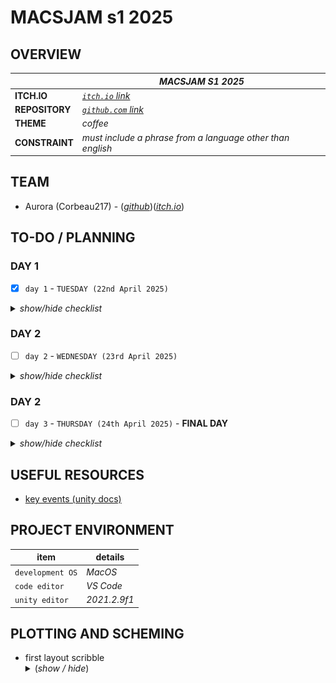 # MACSJAM s1 2025

## OVERVIEW

|  | *MACSJAM S1 2025* |
| --- | --- |
| **ITCH.IO** | *[`itch.io` link](https://itch.io/jam/macsjam-semester-1-2025)* |
| **REPOSITORY** | *[`github.com` link](https://itch.io/jam/macsjam-semester-1-2025)* |
| **THEME** | *coffee* |
| **CONSTRAINT** | *must include a phrase from a language other than english* |

## TEAM

* Aurora (Corbeau217) - (*[github](https://github.com/corbeau217)*)(*[itch.io](https://corbeau217.itch.io/)*)

## TO-DO / PLANNING

### DAY 1
- [x] `day 1` - `TUESDAY (22nd April 2025)`

<details><summary><i>show/hide checklist</i></summary>

---
- [x] `STAGE 001` - ***GAME PRELIMINARY DESIGN AND RESEARCH***
    - [x] brainstorm game ideas
    - [x] add theme and constraint to readme
- [x] `STAGE 002` - ***INITIAL GAME DOCUMENTATION***
    - [x] create `/docs/readme.md`
    - [x] fill out base skeleton for `/docs/readme.md`
    - [x] add elements to the to-do section
    - [x] first draft of game development roadmap
    - [x] add team contacts and project references
- [x] `STAGE 003` - ***MORE EARLY GAME RESEARCH***
    - [x] experiment with unity to identify which features to use or move to later
    - [x] create/source primitive game objects
- [x] `STAGE 004` - ***MORE EARLY GAME DOCUMENTATION***
    - [x] sketch primitive interface
    - [x] draw coffee machine
- [x] `STAGE 005` - ***PRE-ALPHA GAME DEVELOPMENT***
    - [x] add coffee machine object
    - [x] add placeholder customer sprites
    - [x] customer manager script delegates the state of customers
    - [x] customer object script handles moving around the scene
    - [x] customer object knows when they leave the scene
- [x] `STAGE 006` - ***INPUT KNOWABLES***
    - [x] experiment with keyboard input
    - [x] player object can detect input
    - [x] player object can tell the customer their order is done
    - [x] input timeout script
- [x] `STAGE 007` - ***SPEECH BUBBLES***
    - [x] draw speech bubbles
    - [x] add customer speech bubbles
    - [x] put text in them
    - [x] speech bubbles show / hide
    - [x] customer detects proximity to ordering marker 
- [x] `STAGE 008` - ***PROGRESS UPDATE***
    - [x] screenshot of not working scene
    - [x] recording showing input/customer state/input timeout working
- [x] `STAGE 009` - ***MORE SPRITES***
    - [x] draw up order menu sprite
    - [x] draw some customer sprites
    - [x] draw winning medal sprite
---

</details>


### DAY 2
- [ ] `day 2` - `WEDNESDAY (23rd April 2025)`

<details><summary><i>show/hide checklist</i></summary>

---
- [x] `STAGE 101` - ***DESIGN AND DOCUMENTING***
    - [x] research `SpriteRenderer` scripting
    - [x] cleanup order menu sprite to use masks for colouring
    - [x] cleanup speech bubble sprites to be masks for colouring
    - [x] cleanup TODO based on time remaining
    - [x] add missing tasks in TODO section
    - [x] move unecessary features to stretch goals
- [x] `STAGE 102` - ***LIGHT TASK - USING MORE SPRITES***
    - [x] add order menu sprites to scene
    - [x] add location marker layer
    - [x] location marker layer culled from camera
    - [x] using sprite layers for draw ordering
    - [x] add customer sprites to scene
    - [x] customer sprites now randomised from list
- [ ] `STAGE 103` - ***CORE MECHANIC - INPUT USAGE***
    - [ ] setup order input detection
    - [ ] attempt to build to webgl
    - [ ] upload current build to itch.io
    - [ ] minimalist itch.io page
- [ ] `STAGE 104` - ***LIGHT TASK - BUBBLES BETTER***
    - [ ] change speech bubble manager to swap sprites instead of objects
- [ ] `STAGE 105` - ***CORE MECHANIC - CONSTRAINT USAGE***
    - [ ] second speech bubble language
- [ ] `STAGE 106` - ***LIGHT TASK - CUSTOMERS BETTER***
    - [ ] experiment with animations
    - [ ] add customer jiggling
    - [ ] speech bubble frame redesign
- [ ] `STAGE 107` - ***CORE MECHANIC - CURRENCY***
    - [ ] add in player funds
    - [ ] add in order values
    - [ ] use order values for player funds
- [ ] `STAGE 108` - ***CORE MECHANIC - PRIMITIVE WIN / LOSS SYSTEM***
    - [ ] show win screen when you get 100 coins above float
    - [ ] show bankrupt screen when you get negative coins
- [ ] `STAGE 109` - ***DOCUMENTATION - PRE-ALPHA GAME***
    - [ ] wrap up primitive game MVP in a bow
    - [ ] screenshot/recording of mvp game systems
- [ ] `STAGE 110` - ***PRE-ALPHA SUBMISSION - NO SOUND***
    - [ ] rebuild game for web
    - [ ] upload current build to itch.io
    - [ ] cleanup itch.io page
- [ ] `STAGE 111` - ***ALPHA MECHANIC - SOUND EFFECTS***
    - [ ] source sound effects
    - [ ] add sound effects to the game
    - [ ] build with sound effects
- [ ] `STAGE 112` - ***ALPHA SUBMISSION - SOUND EFFECTS***
    - [ ] rebuild game and upload to itch.io
    - [ ] tidy up submission page
    - [ ] investigate sound quality
- [ ] `STAGE 113` - ***BETA MECHANIC - TRANSLATION SYSTEM***
    - [ ] speech bubbles in other languages translate to english after delay
    - [ ] translation loading sprite
    - [ ] translation in progress sprite usage
---

</details>

### DAY 2
- [ ] `day 3` - `THURSDAY (24th April 2025)` - **FINAL DAY**

<details><summary><i>show/hide checklist</i></summary>

---
- [ ] `STAGE 201` - ***NICER BUILDING***
    - [ ] make the building repository
    - [ ] add this repository as submodule
- [ ] `STAGE 202` - ***BETA PLANNING***
    - [ ] outline further development plan
    - [ ] plan out what skeleton to include more core features
- [ ] `STAGE 203` - ***BETA MECHANIC - TIME CRUNCHING***
    - [ ] order timeframes and fail to deliver
- [ ] `STAGE 204` - ***BETA SUBMISSION - TRANSLATION AND TIMING***
    - [ ] rebuild game and upload to itch.io
    - [ ] tidy up submission page
- [ ] `STAGE 205` - ***STRETCH 1 - MOUSE AND TOUCH MENU***
    - [ ] plan out how to add touch functionality to menu
    - [ ] implement touch functionality
- [ ] `STAGE 206` - ***STRETCH 2 - WORK DAY***
    - [ ] implementing work day and time in game
- [ ] `STAGE 207` - ***STRETCH 3 - PA SYSTEM ANNOUNCEMENTS***
    - [ ] source PA system announcements sound bytes
- [ ] `STAGE 208` - ***STRETCH 4 - THIRD LANGUAGE***
    - [ ] third speech bubble language
    - [ ] speech bubbles drifting?
- [ ] `STAGE 209` - ***STRETCH SUBMISSION - MOUSE, TOUCH, EXPANDED WORLD***
    - [ ] rebuild game and upload to itch.io
    - [ ] tidy up submission page
---

</details>


## USEFUL RESOURCES
* [key events (unity docs)](https://docs.unity3d.com/ScriptReference/Event-keyCode.html)

## PROJECT ENVIRONMENT

| **item** | **details** |
| --- | --- |
| `development OS` | *MacOS* |
| `code editor` | *VS Code* |
| `unity editor` | *2021.2.9f1* |


## PLOTTING AND SCHEMING

<ul>
    <li>first layout scribble
<details><summary>(<i>show / hide</i>)</summary>
        
![scribble](/docs/planning_scribbles/first_layout_scribble.jpg)

</details>
    </li>
</ul>